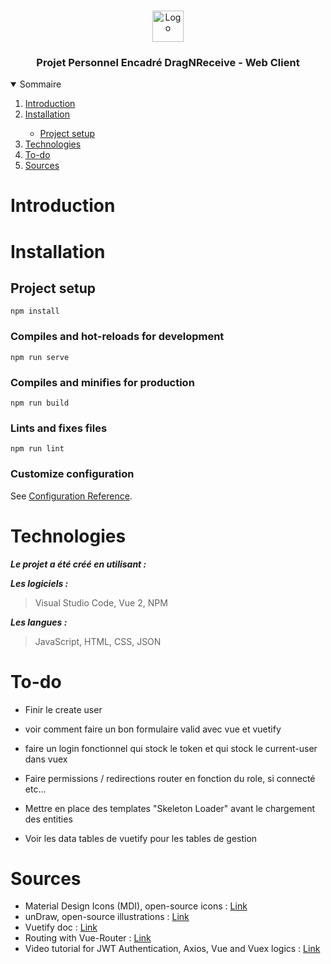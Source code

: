 <br />
<p align="center">
    <img src="https://www.promeo-formation.fr/themes/custom/promeo/img/logos/logo_promeo_white.svg" alt="Logo" height="50px"><br>
    <h3 align="center">Projet Personnel Encadré DragNReceive - Web Client </h3>
        
<details open="open">
  <summary>Sommaire</summary>
  <ol>
    <li>
      <a href="#Introduction">Introduction</a>
    </li>
    <li>
      <a href="#Installation">Installation</a>
    </li>
    <ul>
        <li>
            <a href="#Project-setup">Project setup</a>
        </li>
    </ul>
    <li>
      <a href="#Technologies">Technologies</a>
    </li>
    <li>
      <a href="#To-do">To-do</a>
    </li>
    <li>
      <a href="#Sources">Sources</a>
    </li>
</details> 
    
# Introduction
    


# Installation

## Project setup
```
npm install
```

### Compiles and hot-reloads for development
```
npm run serve
```

### Compiles and minifies for production
```
npm run build
```

### Lints and fixes files
```
npm run lint
```

### Customize configuration
See [Configuration Reference](https://cli.vuejs.org/config/).
    
# Technologies

***Le projet a été créé en utilisant :***

***Les logiciels :***

> Visual Studio Code,
> Vue 2,
> NPM

***Les langues :***

> JavaScript,
> HTML,
> CSS,
> JSON

# To-do

- Finir le create user

- voir comment faire un bon formulaire valid avec vue et vuetify

- faire un login fonctionnel qui stock le token et qui stock le current-user dans vuex
- Faire permissions / redirections router en fonction du role, si connecté etc...

- Mettre en place des templates "Skeleton Loader" avant le chargement des entities

- Voir les data tables de vuetify pour les tables de gestion

# Sources

- Material Design Icons (MDI), open-source icons : [Link](https://materialdesignicons.com/)
- unDraw, open-source illustrations : [Link](https://undraw.co/illustrations)
- Vuetify doc : [Link](https://https://vuetifyjs.com/en/)
- Routing with Vue-Router : [Link](https://www.vuemastery.com/blog/vue-router-a-tutorial-for-vue-3/)
- Video tutorial for JWT Authentication, Axios, Vue and Vuex logics : [Link](https://youtu.be/uqpM7WVTKI4?list=PLzBCdvbn0AZWnKk55ezv82IwNm7lJcu_N)
